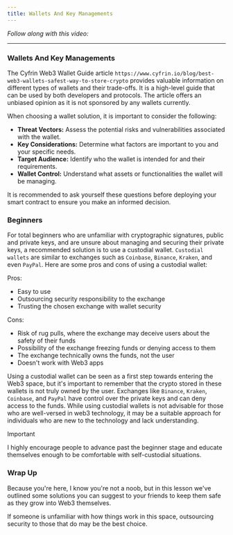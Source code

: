 ```yaml
---
title: Wallets And Key Managements
---
```


_Follow along with this video:_

---

### Wallets And Key Managements

The Cyfrin Web3 Wallet Guide article `https://www.cyfrin.io/blog/best-web3-wallets-safest-way-to-store-crypto` provides valuable information on different types of wallets and their trade-offs. It is a high-level guide that can be used by both developers and protocols. The article offers an unbiased opinion as it is not sponsored by any wallets currently.

When choosing a wallet solution, it is important to consider the following:

- **Threat Vectors:** Assess the potential risks and vulnerabilities associated with the wallet.
- **Key Considerations:** Determine what factors are important to you and your specific needs.
- **Target Audience:** Identify who the wallet is intended for and their requirements.
- **Wallet Control:** Understand what assets or functionalities the wallet will be managing.

It is recommended to ask yourself these questions before deploying your smart contract to ensure you make an informed decision.

### Beginners

For total beginners who are unfamiliar with cryptographic signatures, public and private keys, and are unsure about managing and securing their private keys, a recommended solution is to use a custodial wallet. `Custodial wallets` are similar to exchanges such as `Coinbase`, `Binance`, `Kraken`, and even `PayPal`. Here are some pros and cons of using a custodial wallet:

Pros:

- Easy to use
- Outsourcing security responsibility to the exchange
- Trusting the chosen exchange with wallet security

Cons:

- Risk of rug pulls, where the exchange may deceive users about the safety of their funds
- Possibility of the exchange freezing funds or denying access to them
- The exchange technically owns the funds, not the user
- Doesn't work with Web3 apps

Using a custodial wallet can be seen as a first step towards entering the Web3 space, but it's important to remember that the crypto stored in these wallets is not truly owned by the user. Exchanges like `Binance`, `Kraken`, `Coinbase`, and `PayPal` have control over the private keys and can deny access to the funds. While using custodial wallets is not advisable for those who are well-versed in web3 technology, it may be a suitable approach for individuals who are new to the technology and lack understanding.

> [!IMPORTANT]
> I highly encourage people to advance past the beginner stage and educate themselves enough to be comfortable with self-custodial situations.

### Wrap Up

Because you're here, I know you're not a noob, but in this lesson we've outlined some solutions you can suggest to your friends to keep them safe as they grow into Web3 themselves.

If someone is unfamiliar with how things work in this space, outsourcing security to those that do may be the best choice.
